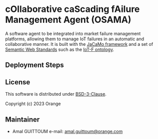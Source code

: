 # cOllaborative caScading fAilure Management Agent (OSAMA)
A software agent to be integrated into market failure management platforms, allowing them to manage IoT failures in an automatic and collaborative manner. It is built with the [JaCaMo framework](https://jacamo.sourceforge.net/) and a set of [Semantic Web Standards](https://www.w3.org/standards/semanticweb/) such as the [IoT-F ontology](https://github.com/Orange-OpenSource/collaborativeDM-IoTF-ontology-documentation).

## Deployment Steps
## License
 
 This software is distributed under [BSD-3-Clause](LICENCE). 

Copyright (c) 2023 Orange


## Maintainer
 
 * Amal GUITTOUM e-mail: amal.guittoum@orange.com
